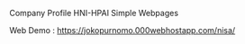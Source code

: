 Company Profile HNI-HPAI Simple Webpages




Web Demo :
https://jokopurnomo.000webhostapp.com/nisa/
